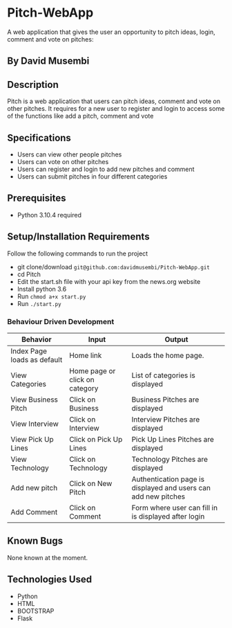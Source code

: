 # Pitch-WebApp
A web application that gives the user an opportunity to pitch ideas, login, comment and vote on pitches:

## By David Musembi


## Description
Pitch is a web application that users can pitch ideas, comment and vote on other pitches. It requires for a new user to register and login to access some of the functions like add a pitch, comment and vote

## Specifications
* Users can view other people pitches
* Users can vote on other pitches
* Users can register and login to add new pitches and comment
* Users can submit pitches in four different categories

## Prerequisites
* Python 3.10.4 required

## Setup/Installation Requirements
Follow the following commands to run the project
* git clone/download ```git@github.com:davidmusembi/Pitch-WebApp.git```
* cd Pitch
* Edit the start.sh file with your api key from the news.org website
* Install python 3.6
* Run ```chmod a+x start.py```
* Run ```./start.py```

### Behaviour Driven Development
| Behavior            | Input                         | Output                        |
| ------------------- | ----------------------------- | ----------------------------- |
| Index Page loads as default | Home link | Loads the home page. |
| View Categories | Home page or click on category | List of categories is displayed |
| View Business Pitch | Click on Business | Business Pitches are displayed|
| View Interview | Click on Interview | Interview Pitches are displayed|
| View Pick Up Lines | Click on Pick Up Lines | Pick Up Lines Pitches are displayed|
| View Technology | Click on Technology| Technology Pitches are displayed|
| Add new pitch | Click on New Pitch | Authentication page is displayed and users can add new pitches|
| Add Comment | Click on Comment | Form where user can fill in is displayed after login|



## Known Bugs
None known at the moment.

## Technologies Used
* Python
* HTML
* BOOTSTRAP
* Flask


